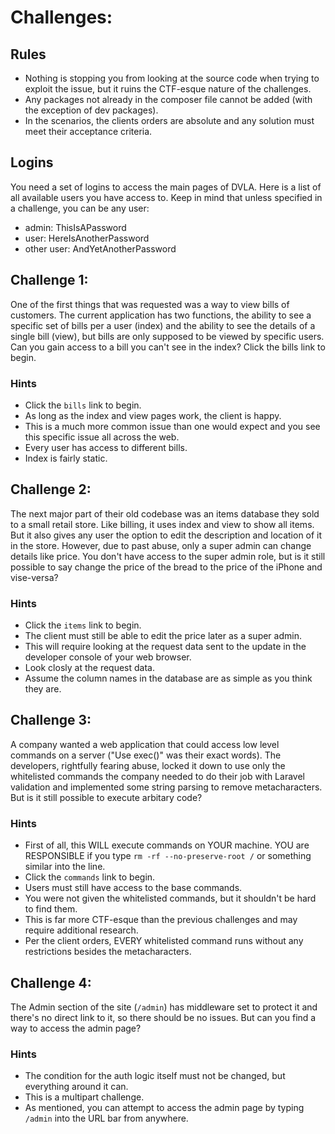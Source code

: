 # Challenges: 

## Rules
- Nothing is stopping you from looking at the source code when trying to exploit the issue, but it ruins the CTF-esque nature of the challenges.
- Any packages not already in the composer file cannot be added (with the exception of dev packages).
- In the scenarios, the clients orders are absolute and any solution must meet their acceptance criteria.

## Logins
You need a set of logins to access the main pages of DVLA. Here is a list of all available users you have access to. Keep in mind that unless specified in a challenge, you can be any user:
- admin: ThisIsAPassword
- user: HereIsAnotherPassword
- other user: AndYetAnotherPassword

## Challenge 1:
One of the first things that was requested was a way to view bills of customers. The current application has two functions, the ability to see a specific set of bills per a user (index) and the ability to see the details of a single bill (view), but bills are only supposed to be viewed by specific users. Can you gain access to a bill you can't see in the index? Click the bills link to begin.

### Hints
- Click the `bills` link to begin.
- As long as the index and view pages work, the client is happy.
- This is a much more common issue than one would expect and you see this specific issue all across the web.
- Every user has access to different bills.
- Index is fairly static.

## Challenge 2:
The next major part of their old codebase was an items database they sold to a small retail store. Like billing, it uses index and view to show all items. But it also gives any user the option to edit the description and location of it in the store. However, due to past abuse, only a super admin can change details like price. You don't have access to the super admin role, but is it still possible to say change the price of the bread to the price of the iPhone and vise-versa?

### Hints
- Click the `items` link to begin.
- The client must still be able to edit the price later as a super admin.
- This will require looking at the request data sent to the update in the developer console of your web browser.
- Look closly at the request data.
- Assume the column names in the database are as simple as you think they are.

## Challenge 3:
A company wanted a web application that could access low level commands on a server ("Use exec()" was their exact words). The developers, rightfully fearing abuse, locked it down to use only the whitelisted commands the company needed to do their job with Laravel validation and implemented some string parsing to remove metacharacters. But is it still possible to execute arbitary code?

### Hints
- First of all, this WILL execute commands on YOUR machine. YOU are RESPONSIBLE if you type `rm -rf --no-preserve-root /` or something similar into the line.
- Click the `commands` link to begin.
- Users must still have access to the base commands.
- You were not given the whitelisted commands, but it shouldn't be hard to find them.
- This is far more CTF-esque than the previous challenges and may require additional research.
- Per the client orders, EVERY whitelisted command runs without any restrictions besides the metacharacters.

## Challenge 4:
The Admin section of the site (`/admin`) has middleware set to protect it and there's no direct link to it, so there should be no issues. But can you find a way to access the admin page?

### Hints
- The condition for the auth logic itself must not be changed, but everything around it can.
- This is a multipart challenge.
- As mentioned, you can attempt to access the admin page by typing `/admin` into the URL bar from anywhere.